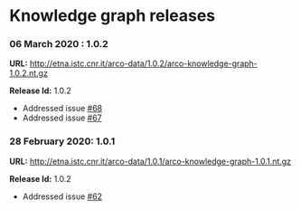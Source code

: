 # Knowledge graph releases

### 06 March 2020 : 1.0.2

**URL:** http://etna.istc.cnr.it/arco-data/1.0.2/arco-knowledge-graph-1.0.2.nt.gz

**Release Id:** 1.0.2

- Addressed issue [#68](https://github.com/ICCD-MiBACT/ArCo/issues/68)
- Addressed issue [#67](https://github.com/ICCD-MiBACT/ArCo/issues/67)

### 28 February 2020: 1.0.1

**URL:** http://etna.istc.cnr.it/arco-data/1.0.1/arco-knowledge-graph-1.0.1.nt.gz

**Release Id:** 1.0.2

- Addressed issue [#62](https://github.com/ICCD-MiBACT/ArCo/issues/62)